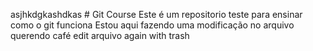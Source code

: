 asjhkdgkashdkas # Git Course
Este é um repositorio teste para ensinar como o git funciona
Estou aqui fazendo uma modificação no arquivo
querendo café
edit arquivo again with trash
